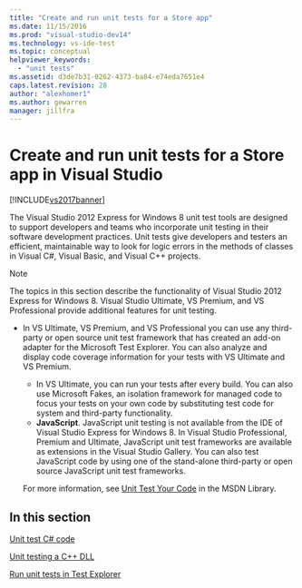 ```yaml
---
title: "Create and run unit tests for a Store app"
ms.date: 11/15/2016
ms.prod: "visual-studio-dev14"
ms.technology: vs-ide-test
ms.topic: conceptual
helpviewer_keywords:
  - "unit tests"
ms.assetid: d3de7b31-0262-4373-ba84-e74eda7651e4
caps.latest.revision: 28
author: "alexhomer1"
ms.author: gewarren
manager: jillfra
---
```

# Create and run unit tests for a Store app in Visual Studio
[!INCLUDE[vs2017banner](../includes/vs2017banner.md)]

The Visual Studio 2012 Express for Windows 8 unit test tools are designed to support developers and teams who incorporate unit testing in their software development practices. Unit tests give developers and testers an efficient, maintainable way to look for logic errors in the methods of classes in Visual C#, Visual Basic, and Visual C++ projects.

> [!NOTE]
>  The topics in this section describe the functionality of Visual Studio 2012 Express for Windows 8. Visual Studio Ultimate, VS Premium, and VS Professional provide additional features for unit testing.
>
> - In VS Ultimate, VS Premium, and VS Professional you can use any third-party or open source unit test framework that has created an add-on adapter for the Microsoft Test Explorer. You can also analyze and display code coverage information for your tests with VS Ultimate and VS Premium.
>   - In VS Ultimate, you can run your tests after every build. You can also use Microsoft Fakes, an isolation framework for managed code to focus your tests on your own code by substituting test code for system and third-party functionality.
>   - **JavaScript**. JavaScript unit testing is not available from the IDE of Visual Studio Express for Windows 8. In Visual Studio Professional, Premium and Ultimate, JavaScript unit test frameworks are available as extensions in the Visual Studio Gallery. You can also test JavaScript code by using one of the stand-alone third-party or open source JavaScript unit test frameworks.
>
>   For more information, see [Unit Test Your Code](../test/unit-test-your-code.md) in the MSDN Library.

## In this section
 [Unit test C# code](../test/unit-testing-visual-csharp-code-in-a-store-app.md)

 [Unit testing a C++ DLL](../test/unit-testing-a-visual-cpp-dll-for-store-apps.md)

 [Run unit tests in Test Explorer](../test/run-unit-tests-for-store-apps-in-visual-studio.md)
